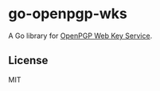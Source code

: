 # go-openpgp-wks

A Go library for [OpenPGP Web Key Service](https://tools.ietf.org/html/draft-koch-openpgp-webkey-service-04).

## License

MIT
